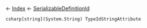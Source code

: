← [Index](Api-Index) ← [SerializableDefinitionId](VRage.ObjectBuilders.SerializableDefinitionId)

```csharp[string](System.String) TypeIdStringAttribute```